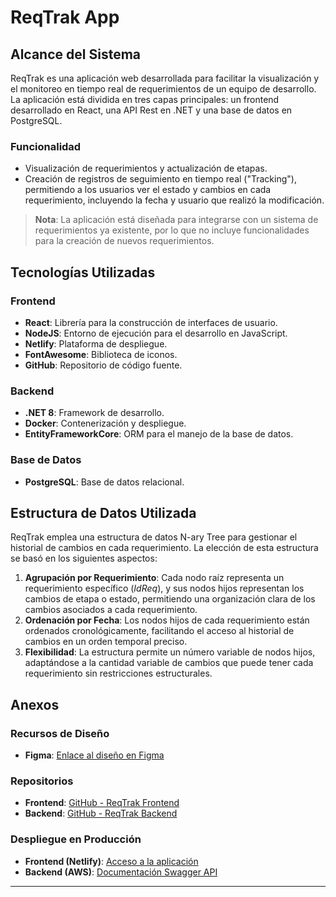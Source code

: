 # ReqTrak App

## Alcance del Sistema

ReqTrak es una aplicación web desarrollada para facilitar la visualización y el monitoreo en tiempo real de requerimientos de un equipo de desarrollo. La aplicación está dividida en tres capas principales: un frontend desarrollado en React, una API Rest en .NET y una base de datos en PostgreSQL.

### Funcionalidad

- Visualización de requerimientos y actualización de etapas.
- Creación de registros de seguimiento en tiempo real ("Tracking"), permitiendo a los usuarios ver el estado y cambios en cada requerimiento, incluyendo la fecha y usuario que realizó la modificación.

> **Nota**: La aplicación está diseñada para integrarse con un sistema de requerimientos ya existente, por lo que no incluye funcionalidades para la creación de nuevos requerimientos.

## Tecnologías Utilizadas

### Frontend
- **React**: Librería para la construcción de interfaces de usuario.
- **NodeJS**: Entorno de ejecución para el desarrollo en JavaScript.
- **Netlify**: Plataforma de despliegue.
- **FontAwesome**: Biblioteca de iconos.
- **GitHub**: Repositorio de código fuente.

### Backend
- **.NET 8**: Framework de desarrollo.
- **Docker**: Contenerización y despliegue.
- **EntityFrameworkCore**: ORM para el manejo de la base de datos.

### Base de Datos
- **PostgreSQL**: Base de datos relacional.

## Estructura de Datos Utilizada

ReqTrak emplea una estructura de datos N-ary Tree para gestionar el historial de cambios en cada requerimiento. La elección de esta estructura se basó en los siguientes aspectos:

1. **Agrupación por Requerimiento**: Cada nodo raíz representa un requerimiento específico (*IdReq*), y sus nodos hijos representan los cambios de etapa o estado, permitiendo una organización clara de los cambios asociados a cada requerimiento.
2. **Ordenación por Fecha**: Los nodos hijos de cada requerimiento están ordenados cronológicamente, facilitando el acceso al historial de cambios en un orden temporal preciso.
3. **Flexibilidad**: La estructura permite un número variable de nodos hijos, adaptándose a la cantidad variable de cambios que puede tener cada requerimiento sin restricciones estructurales.

## Anexos

### Recursos de Diseño
- **Figma**: [Enlace al diseño en Figma](https://www.figma.com/design/Hjfezlwx82eVEidLmUphag/ReqTrak?node-id=0-1&t=bDDzabADQ3HsCFxb-1)

### Repositorios
- **Frontend**: [GitHub - ReqTrak Frontend](https://github.com/stzdiego/ReqTrak.Frontend)
- **Backend**: [GitHub - ReqTrak Backend](https://github.com/stzdiego/ReqTracking.Backend)

### Despliegue en Producción
- **Frontend (Netlify)**: [Acceso a la aplicación](https://vocal-croissant-39e524.netlify.app)
- **Backend (AWS)**: [Documentación Swagger API](https://reqtrackapi.siesadev.com/swagger/index.html)

---